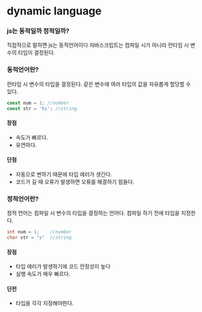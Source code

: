 # dynamic language

### js는 동적일까 정적일까?

직접적으로 말하면 js는 동적언어이다
자바스크립트는 컴파일 시가 아니라 런타임 시 변수의 타입이 결정된다.

### 동적언어란?

런타임 시 변수의 타입을 결정된다.
같은 변수에 여러 타입의 값을 자유롭게 할당할 수 있다.

```jsx
const num = 1; //number
const str = 'hi'; //string
```

#### 장점

- 속도가 빠르다.
- 유연하다.

#### 단점

- 자동으로 변하기 때문에 타입 에러가 생긴다.
- 코드가 길 때 오류가 발생하면 오류를 해결하기 힘들다.

### 정적언어란?

정적 언어는 컴파일 시 변수의 타입을 결정하는 언어다.
컴파일 하기 전에 타입을 지정한다.

```c
int num = 1;    //number
char str = "s"  //string
```

#### 장점

- 타입 에러가 발생하기에 코드 안정성이 높다
- 실행 속도가 매우 빠르다.

#### 단전

- 타입을 각각 지정해야한다.
